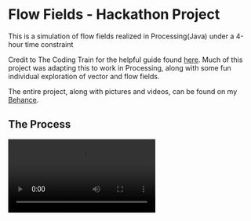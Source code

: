 # Flow Fields - Hackathon Project
This is a simulation of flow fields realized in Processing(Java) under a 4-hour time constraint

Credit to The Coding Train for the helpful guide found [here](https://www.youtube.com/watch?v=BjoM9oKOAKY&list=PLJ4719mkxmAg438ROtpsuNQJ5CPqe70jx&index=20&t=19s&pp=gAQBiAQB). Much of this project was adapting this to work in Processing, along with some fun individual exploration of vector and flow fields.

The entire project, along with pictures and videos, can be found on my [Behance](https://www.behance.net/gallery/185467187/Flow-Fields-Hackathon-Project).

## The Process
![Screen recording of the visualization of the Perlin Noise vector field!](/Vector_Field.mov)
